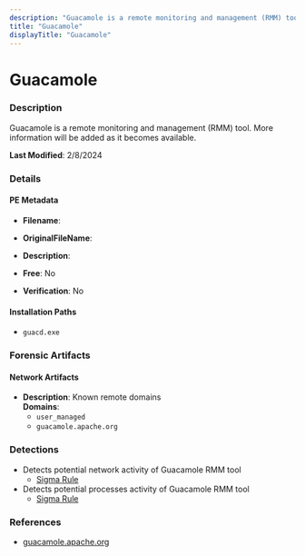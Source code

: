 ```yaml
---
description: "Guacamole is a remote monitoring and management (RMM) tool. More information will be added as it becomes available."
title: "Guacamole"
displayTitle: "Guacamole"
---
```




# Guacamole


### Description

Guacamole is a remote monitoring and management (RMM) tool. More information will be added as it becomes available.



**Last Modified**: 2/8/2024

### Details


#### PE Metadata
- **Filename**: 
- **OriginalFileName**: 
- **Description**: 


- **Free**: No

- **Verification**: No




#### Installation Paths
- `guacd.exe`

### Forensic Artifacts




#### Network Artifacts
- **Description**: Known remote domains
<br/>**Domains**:
    - `user_managed`
    - `guacamole.apache.org`


### Detections
- Detects potential network activity of Guacamole RMM tool
  - [Sigma Rule](https://github.com/magicsword-io/LOLRMM/blob/main/detections/sigma/guacamole_network_sigma.yml)
- Detects potential processes activity of Guacamole RMM tool
  - [Sigma Rule](https://github.com/magicsword-io/LOLRMM/blob/main/detections/sigma/guacamole_processes_sigma.yml)

### References
- [guacamole.apache.org](guacamole.apache.org)


